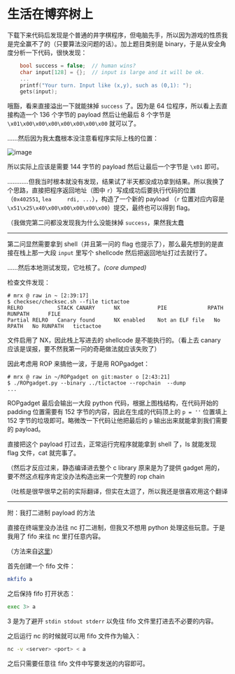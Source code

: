 # 生活在博弈树上

下载下来代码后发现是个普通的井字棋程序，但电脑先手，所以因为游戏的性质我是完全赢不了的（只要算法没问题的话）。加上题目类别是 binary，于是从安全角度分析一下代码，很快发现：

```c
    bool success = false;  // human wins?
    char input[128] = {};  // input is large and it will be ok.
    ...
    printf("Your turn. Input like (x,y), such as (0,1): ");
    gets(input);
```

哦豁，看来直接溢出一下就能抹掉 `success` 了。因为是 64 位程序，所以看上去直接构造一个 136 个字节的 payload 然后让他最后 8 个字节是 `\x01\x00\x00\x00\x00\x00\x00\x00` 就可以了。

……然后因为我太蠢根本没注意看程序实际上栈的位置：

![image](https://user-images.githubusercontent.com/861659/98471999-47e81280-2233-11eb-9a5f-44f96eb8cd51.png)

所以实际上应该是需要 144 字节的 payload 然后让最后一个字节是 `\x01` 即可。

…………但我当时根本就没有发现，结果试了半天都没成功拿到结果。所以我换了个思路，直接把程序返回地址（图中 `r`）写成成功后要执行代码的位置（`0x402551`, `lea     rdi, ...`），构造了一个新的 payload （`r` 位置对应内容是 `\x51\x25\x40\x00\x00\x00\x00\x00`）提交，最终也可以得到 flag。

（我做完第二问都没发现我为什么没能抹掉 `success`，果然我太蠢

<hr>

第二问显然需要拿到 shell（并且第一问的 flag 也提示了），那么最先想到的是直接在栈上那一大段 `input` 里写个 shellcode 然后把返回地址打过去就行了。

……然后本地测试发现，它吐核了。*(core dumped)*

检查文件发现：

```
# mrx @ raw in ~ [2:39:17]
$ checksec/checksec.sh --file tictactoe
RELRO           STACK CANARY      NX            PIE             RPATH      RUNPATH      FILE
Partial RELRO   Canary found      NX enabled    Not an ELF file   No RPATH   No RUNPATH   tictactoe
```

文件启用了 NX，因此栈上写进去的 shellcode 是不能执行的。（看上去 canary 应该是误报，要不然我第一问的奇葩做法就应该失败了）

因此考虑用 ROP 来搞他一波，于是用 ROPgadget：

```
# mrx @ raw in ~/ROPgadget on git:master o [2:43:21]
$ ./ROPgadget.py --binary ../tictactoe --ropchain  --dump
...
```

ROPgadget 最后会输出一大段 python 代码，根据上图栈结构，在代码开始的 padding 位置需要有 152 字节的内容，因此在生成的代码顶上的 `p = ''` 位置填上 152 字节的垃圾即可。略微改一下代码让他把最后的 `p` 输出出来就能拿到我们需要的 payload。

直接把这个 payload 打过去，正常运行完程序就能拿到 shell 了，ls 就能发现 flag 文件，cat 就完事了。

（然后才反应过来，静态编译进去整个 c library 原来是为了提供 gadget 用的，要不然这点程序肯定没办法构造出来一个完整的 rop chain

（吐核是很早很早之前的实际翻译，但实在太逗了，所以我还是很喜欢用这个翻译

<hr>

附：我打二进制 payload 的方法

直接在终端里没办法往 nc 打二进制，但我又不想用 python 处理这些玩意。于是我用了 fifo 来往 nc 里打任意内容。

（方法来自[这里](https://superuser.com/questions/1307732/how-to-send-binary-data-in-netcat-to-an-already-established-connection/1307773)）

首先创建一个 fifo 文件：

```sh
mkfifo a
```

之后保持 fifo 打开状态：

```sh
exec 3> a
```

3 是为了避开 `stdin stdout stderr` 以免往 fifo 文件里打进去不必要的内容。

之后运行 nc 的时候就可以用 fifo 文件作为输入：

```sh
nc -v <server> <port> < a
```

之后只需要任意往 fifo 文件中写要发送的内容即可。